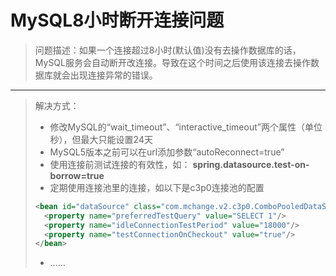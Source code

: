 # MySQL8小时断开连接问题

> 问题描述：如果一个连接超过8小时(默认值)没有去操作数据库的话，MySQL服务会自动断开改连接。导致在这个时间之后使用该连接去操作数据库就会出现连接异常的错误。



------



> 解决方式：
>
> - 修改MySQL的“wait_timeout”、“interactive_timeout”两个属性（单位秒），但最大只能设置24天
> - MySQL5版本之前可以在url添加参数“autoReconnect=true”
> - 使用连接前测试连接的有效性，如：  **spring.datasource.test-on-borrow=true**
> - 定期使用连接池里的连接，如以下是c3p0连接池的配置
>
> ```xml
> <bean id="dataSource" class="com.mchange.v2.c3p0.ComboPooledDataSource">  
> 	<property name="preferredTestQuery" value="SELECT 1"/>  
> 	<property name="idleConnectionTestPeriod" value="18000"/>  
> 	<property name="testConnectionOnCheckout" value="true"/>  
> </bean>
> ```
>
> - …...